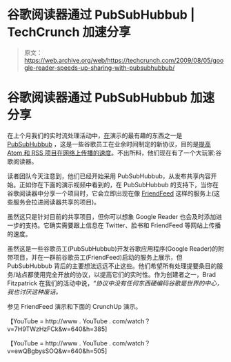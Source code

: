 # 谷歌阅读器通过 PubSubHubbub | TechCrunch 加速分享

> 原文：<https://web.archive.org/web/https://techcrunch.com/2009/08/05/google-reader-speeds-up-sharing-with-pubsubhubbub/>

# 谷歌阅读器通过 PubSubHubbub 加速分享

在上个月我们的实时流处理活动中，[在](https://web.archive.org/web/20230321184140/http://www.youtube.com/watch?v=ewQBgbysSOQ)演示的最有趣的东西之一是 [PubSubHubbub](https://web.archive.org/web/20230321184140/http://code.google.com/p/pubsubhubbub/) ，这是一些谷歌员工在业余时间制定的新协议，目的是[提高 Atom 和 RSS 项目在网络上传播的速度](https://web.archive.org/web/20230321184140/https://techcrunch.com/2009/07/09/speeding-up-rss/)。不出所料，他们现在有了一个大玩家:谷歌阅读器。

读者团队今天注意到，他们已经开始采用 PubSubHubbub，从发布共享内容开始。正如你在下面的演示视频中看到的，在 PubSubHubbub 的支持下，当你在谷歌阅读器中分享一个项目时，它会立即出现在像 [FriendFeed](https://web.archive.org/web/20230321184140/http://friendfeed.com/) 这样的服务上(这些服务会拉进阅读器共享的项目)。

虽然这只是针对目前的共享项目，但你可以想象 Google Reader 也会及时添加进一步的支持。它确实需要跟上信息在 Twitter、脸书和 FriendFeed 等网站上传播的速度。

虽然这是一些谷歌员工(PubSubHubbub)开发谷歌应用程序(Google Reader)的附带项目，并在一群前谷歌员工(FriendFeed)启动的服务上展示，但 PubSubHubbub 背后的主要想法远远不止这些。他们希望所有处理提要条目的服务/站点都使用完全开放的协议，以提高它们的实时性。作为创建者之一，Brad Fitzpatrick 在我们的活动中说，“*协议中没有任何东西硬编码谷歌是世界的中心，我也讨厌这种废话。*

参见 FriendFeed 演示和下面的 CrunchUp 演示。

【YouTube = http://www . YouTube . com/watch？v=7H9TWzHzFCk&w=640&h=385]

【YouTube = http://www . YouTube . com/watch？v=ewQBgbysSOQ&w=640&h=505]